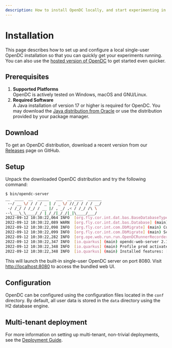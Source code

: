 ```yaml
---
description: How to install OpenDC locally, and start experimenting in no time.
---
```


# Installation

This page describes how to set up and configure a local single-user OpenDC installation so that you can quickly get your
experiments running. You can also use the [hosted version of OpenDC](https://app.opendc.org) to get started even
quicker.


## Prerequisites

1. **Supported Platforms**  
   OpenDC is actively tested on Windows, macOS and GNU/Linux.
2. **Required Software**  
   A Java installation of version 17 or higher is required for OpenDC. You may download the
   [Java distribution from Oracle](https://www.oracle.com/java/technologies/downloads/) or use the distribution provided
   by your package manager.

## Download

To get an OpenDC distribution, download a recent version from our [Releases](https://github.com/atlarge-research/opendc/releases)
page on GitHub.

## Setup

Unpack the downloaded OpenDC distribution and try the following command:

```bash
$ bin/opendc-server
__  ____  __  _____   ___  __ ____  ______
 --/ __ \/ / / / _ | / _ \/ //_/ / / / __/
 -/ /_/ / /_/ / __ |/ , _/ ,< / /_/ /\ \
--\___\_\____/_/ |_/_/|_/_/|_|\____/___/
2022-09-12 10:30:22,064 INFO  [org.fly.cor.int.dat.bas.BaseDatabaseType] (main) Database: jdbc:h2:file:./data/opendc.db (H2 2.1)
2022-09-12 10:30:22,089 WARN  [org.fly.cor.int.dat.bas.Database] (main) Flyway upgrade recommended: H2 2.1.214 is newer than this version of Flyway and support has not been tested. The latest supported version of H2 is 2.1.210.
2022-09-12 10:30:22,098 INFO  [org.fly.cor.int.com.DbMigrate] (main) Current version of schema "PUBLIC": 1.0.0
2022-09-12 10:30:22,099 INFO  [org.fly.cor.int.com.DbMigrate] (main) Schema "PUBLIC" is up to date. No migration necessary.
2022-09-12 10:30:22,282 INFO  [org.ope.web.run.run.OpenDCRunnerRecorder] (main) Starting OpenDC Runner in background (polling every PT30S)
2022-09-12 10:30:22,347 INFO  [io.quarkus] (main) opendc-web-server 2.1-rc1 on JVM (powered by Quarkus 2.11.1.Final) started in 1.366s. Listening on: http://0.0.0.0:8080
2022-09-12 10:30:22,348 INFO  [io.quarkus] (main) Profile prod activated.
2022-09-12 10:30:22,348 INFO  [io.quarkus] (main) Installed features: [agroal, cdi, flyway, hibernate-orm, hibernate-validator, jdbc-h2, jdbc-postgresql, kotlin, narayana-jta, opendc-runner, opendc-ui, resteasy, resteasy-jackson, security, smallrye-context-propagation, smallrye-openapi, swagger-ui, vertx]
```
This will launch the built-in single-user OpenDC server on port 8080. Visit
[http://localhost:8080](http://localhost:8080) to access the bundled web UI.

## Configuration

OpenDC can be configured using the configuration files located in the `conf` directory. By default, all user data is
stored in the `data` directory using the H2 database engine.

## Multi-tenant deployment

For more information on setting up multi-tenant, non-trivial deployments, see the [Deployment Guide](docs/advanced-guides/deploy.md).
